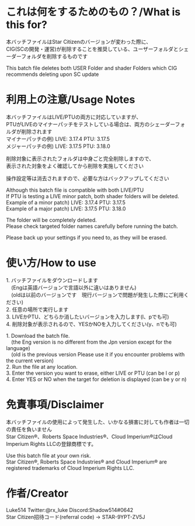 # これは何をするためのもの？/What is this for?
本バッチファイルはStar Citizenのバージョンが変わった際に、  
CIG(SCの開発・運営)が削除することを推奨している、ユーザーフォルダとシェーダーフォルダを削除するものです

This batch file deletes both USER Folder and shader Folders which CIG recommends deleting upon SC update

# 利用上の注意/Usage Notes
本バッチファイルはLIVE/PTUの両方に対応していますが、  
PTUがLIVEのマイナーパッチをテストしている場合は、両方のシェーダーフォルダが削除されます  
マイナーパッチの例) LIVE: 3.17.4 PTU: 3.17.5  
メジャーパッチの例) LIVE: 3.17.5 PTU: 3.18.0  
  
削除対象に表示されたフォルダは中身ごと完全削除しますので、  
表示された対象をよく確認してから削除を実施してください  
  
操作設定等は消去されますので、必要な方はバックアップしてください  
  
Although this batch file is compatible with both LIVE/PTU  
If PTU is testing a LIVE minor patch, both shader folders will be deleted.  
Example of a minor patch) LIVE: 3.17.4 PTU: 3.17.5  
Example of a major patch) LIVE: 3.17.5 PTU: 3.18.0  
  
The folder will be completely deleted.  
Please check targeted folder names carefully before running the batch.  
  
Please back up your settings if you need to, as they will be erased.  
  
# 使い方/How to use
1.&nbsp;バッチファイルをダウンロードします  
&emsp;(Engは英語バージョンで言語以外に違いはありません)  
&emsp;(oldは以前のバージョンです　現行バージョンで問題が発生した際にご利用ください)  
2.&nbsp;任意の場所で実行します  
3.&nbsp;LIVEかPTU、どちらか消したいバージョンを入力します(l、pでも可)  
4.&nbsp;削除対象が表示されるので、YESかNOを入力してください(y、nでも可)  
  
1.&nbsp;Download the batch file.  
&emsp;(the Eng version is no different from the Jpn version except for the language)  
&emsp;(old is the previous version Please use it if you encounter problems with the current version)  
2.&nbsp;Run the file at any location.  
3.&nbsp;Enter the version you want to erase, either LIVE or PTU (can be l or p)  
4.&nbsp;Enter YES or NO when the target for deletion is displayed (can be y or n)  

# 免責事項/Disclaimer
本バッチファイルの使用によって発生した、いかなる損害に対しても作者は一切の責任を負いません  
Star Citizen®、Roberts Space Industries®、Cloud Imperium®はCloud Imperium Rights LLCの登録商標です。  
  
Use this batch file at your own risk.  
Star Citizen®, Roberts Space Industries® and Cloud Imperium® are registered trademarks of Cloud Imperium Rights LLC.  

# 作者/Creator
Luke514 Twitter:@rx_luke Discord:Shadow514#0642  
Star Citizen招待コード(referral code) → STAR-9YPT-ZV5J
